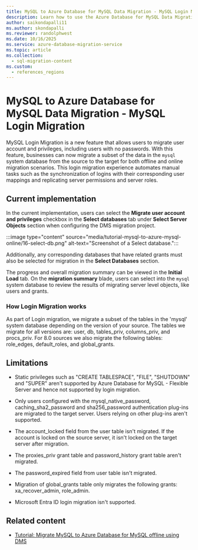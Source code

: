 ```yaml
---
title: MySQL to Azure Database for MySQL Data Migration - MySQL Login Migration
description: Learn how to use the Azure Database for MySQL Data Migration - MySQL Login Migration
author: saikondapalli11
ms.author: skondapalli
ms.reviewer: randolphwest
ms.date: 10/16/2025
ms.service: azure-database-migration-service
ms.topic: article
ms.collection:
  - sql-migration-content
ms.custom:
  - references_regions
---
```


# MySQL to Azure Database for MySQL Data Migration - MySQL Login Migration

MySQL Login Migration is a new feature that allows users to migrate user account and privileges, including users with no passwords. With this feature, businesses can now migrate a subset of the data in the `mysql` system database from the source to the target for both offline and online migration scenarios. This login migration experience automates manual tasks such as the synchronization of logins with their corresponding user mappings and replicating server permissions and server roles.

## Current implementation

In the current implementation, users can select the **Migrate user account and privileges** checkbox in the **Select databases** tab under **Select Server Objects** section when configuring the DMS migration project.

:::image type="content" source="media/tutorial-mysql-to-azure-mysql-online/16-select-db.png" alt-text="Screenshot of a Select database.":::

Additionally, any corresponding databases that have related grants must also be selected for migration in the **Select Databases** section.

The progress and overall migration summary can be viewed in the **Initial Load** tab. On the **migration summary** blade, users can select into the `mysql` system database to review the results of migrating server level objects, like users and grants.

### How Login Migration works

As part of Login migration, we migrate a subset of the tables in the 'mysql' system database depending on the version of your source. The tables we migrate for all versions are: user, db, tables_priv, columns_priv, and procs_priv. For 8.0 sources we also migrate the following tables: role_edges, default_roles, and global_grants.

## Limitations

- Static privileges such as "CREATE TABLESPACE", "FILE", "SHUTDOWN" and "SUPER" aren't supported by Azure Database for MySQL - Flexible Server and hence not supported by login migration.

- Only users configured with the mysql_native_password, caching_sha2_password and sha256_password authentication plug-ins are migrated to the target server. Users relying on other plug-ins aren't supported.

- The account_locked field from the user table isn't migrated. If the account is locked on the source server, it isn't locked on the target server after migration.

- The proxies_priv grant table and password_history grant table aren't migrated.

- The password_expired field from user table isn't migrated.

- Migration of global_grants table only migrates the following grants: xa_recover_admin, role_admin.

- Microsoft Entra ID login migration isn't supported.

## Related content

- [Tutorial: Migrate MySQL to Azure Database for MySQL offline using DMS](tutorial-mysql-azure-mysql-offline-portal.md)
